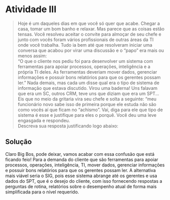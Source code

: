 # Atividade III

>Hoje é um daqueles dias em que você só quer que acabe. Chegar a casa, tomar um bom banho e relaxar. Mas parece que as coisas estão tensas. Você resolveu aceitar o convite para almoçar de seu chefe e junto com vocês foram vários profissionais de outras áreas da TI onde você trabalha.
Tudo ia bem até que resolveram iniciar uma conversa que acabou por virar uma discussão e o “papo” era mais ou menos assim:  
“O que o cliente nos pediu foi para desenvolver um sistema com ferramentas para apoiar processos, operações, inteligência e a própria TI deles. As ferramentas deveriam mover dados, gerenciar informações e possuir bons relatórios para que os gerentes possam ler.”
Nada demais, mas cada um disse qual era o tipo de sistema de informação que estava discutido. Virou uma baderna! Uns falavam que era um SC, outros CRM, teve uns que diziam que era um SPT...  
Eis que no meio da gritaria vira seu chefe e solta a seguinte: “meu funcionário novo sabe isso de primeira porque ele estuda não são como vocês aí que ficam no “achismo”.
Vai, diga para ele que tipo de sistema é esse e justifique para eles o porquê.
Você deu uma leve engasgada e respondeu.  
Descreva sua resposta justificando logo abaixo:  

## Solução

Claro Big Bos, pode deixar, vamos acabar com essa confusão que está ficando feio!
Para a demanda do cliente que são ferramentas para apoiar processos, operações,
inteligência, TI, mover dados, gerenciar informações e possuir bons relatórios para
que os gerentes possam ler. A alternativa mais viável seria o SIG, pois esse sistema
abrange até os gerentes e usa dados do SPT, que é o desejo do cliente, com isso
fornecendo respostas a perguntas de rotina, relatórios sobre o desempenho atual de
forma mais simplificada para o nível requerido.
